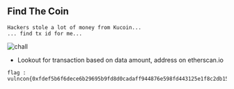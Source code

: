 ## Find The Coin

```
Hackers stole a lot of money from Kucoin...
... find tx id for me...
```
![chall](https://github.com/RDxR10/CTF-Writeups-1/blob/master/VulnconCTF/OSINT/Find%20The%20Coin/Screenshot_20201220-174204.png)

- Lookout for transaction based on data amount, address on etherscan.io


```
flag : vulncon{0xfdef5b6f6dece6b29695b9fd8d0cadaff944876e598fd443125e1f8c2db15160}
```
